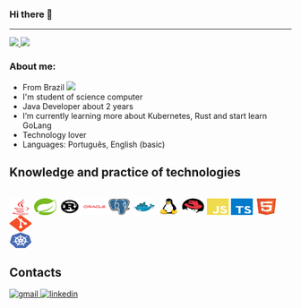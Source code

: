 ### Hi there 👋

<hr>

<div>
  <a href="https://github.com/pgjbz">
    <img height="180em" src="https://github-readme-stats.vercel.app/api?username=pgjbz&show_icons=true&theme=dracula&include_all_commits=true&count_private=true"/>
    <img height="180em" src="https://github-readme-stats.vercel.app/api/top-langs/?username=pgjbz&layout=compact&langs_count=16&theme=dracula"/>
  </a>
<div>

### About me:

- From Brazil <img style="display: inline" src="https://raw.githubusercontent.com/stevenrskelton/flag-icon/master/svg/country-4x3/br.svg" width="11px"/>
- I'm student of science computer
- Java Developer about 2 years
- I’m currently learning more about Kubernetes, Rust and start learn GoLang
- Technology lover
- Languages: Português, English (basic)<br/>

## Knowledge and practice of technologies
<div style="display: inline_block">
  <br>
  <img align="center" alt="pgjbz-java" height="30" width="40" src="https://raw.githubusercontent.com/devicons/devicon/master/icons/java/java-plain.svg">
  <img align="center" alt="pgjbz-spring" height="30" width="40" src="https://raw.githubusercontent.com/devicons/devicon/master/icons/spring/spring-original.svg">
  <img align="center" alt="pgjbz-rust" height="30" width="40" src="https://raw.githubusercontent.com/devicons/devicon/master/icons/rust/rust-plain.svg">
  <img align="center" alt="pgjbz-oracle" height="30" width="40" src="https://raw.githubusercontent.com/devicons/devicon/master/icons/oracle/oracle-original.svg">
  <img align="center" alt="pgjbz-postgresql" height="30" width="40" src="https://raw.githubusercontent.com/devicons/devicon/master/icons/postgresql/postgresql-original.svg">
  <img align="center" alt="pgjbz-docker" height="30" width="40" src="https://raw.githubusercontent.com/devicons/devicon/master/icons/docker/docker-original.svg">
  <img align="center" alt="pgjbz-linux" height="30" width="40" src="https://raw.githubusercontent.com/devicons/devicon/master/icons/linux/linux-original.svg">
  <img align="center" alt="pgjbz-redhatlinux" height="30" width="40" src="https://raw.githubusercontent.com/devicons/devicon/master/icons/redhat/redhat-original.svg">
  <img align="center" alt="pgjbz-Js" height="30" width="40" src="https://raw.githubusercontent.com/devicons/devicon/master/icons/javascript/javascript-plain.svg">
  <img align="center" alt="pgjbz-Ts" height="30" width="40" src="https://raw.githubusercontent.com/devicons/devicon/master/icons/typescript/typescript-plain.svg">
  <img align="center" alt="pgjbz-HTML" height="30" width="40" src="https://raw.githubusercontent.com/devicons/devicon/master/icons/html5/html5-original.svg">
  <img align="center" alt="pgjbz-git" height="30" width="40" src="https://raw.githubusercontent.com/devicons/devicon/master/icons/git/git-original.svg">
  </div>
   <img align="center" alt="pgjbz-k8s" height="30" width="40" src="https://raw.githubusercontent.com/devicons/devicon/master/icons/kubernetes/kubernetes-plain.svg">
  </div>
  
  ## Contacts
 
<div> 
  <a href = "mailto: contact@pgjbz.dev">
    <img src="https://img.shields.io/badge/-Gmail-%23333?style=for-the-badge&logo=gmail&logoColor=white" alt="gmail">
  </a>
  <a href="https://www.linkedin.com/in/paulogjbezerra/" target="_blank">
    <img src="https://img.shields.io/badge/-LinkedIn-%230077B5?style=for-the-badge&logo=linkedin&logoColor=white" alt="linkedin">
  </a>
</div>
